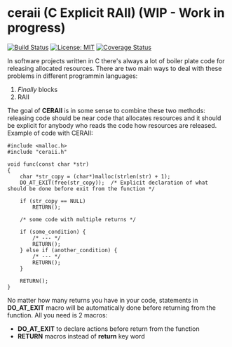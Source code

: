 # ceraii (C Explicit RAII) (WIP - Work in progress)
[![Build Status](https://travis-ci.org/seleznevae/ceraii.svg?branch=master)](https://travis-ci.org/seleznevae/ceraii)
[![License: MIT](https://img.shields.io/badge/License-MIT-yellow.svg)](https://opensource.org/licenses/MIT)
[![Coverage Status](https://coveralls.io/repos/github/seleznevae/ceraii/badge.svg?branch=master)](https://coveralls.io/github/seleznevae/ceraii?branch=master)

In software projects written in C there's always a lot of boiler plate code for releasing allocated resources. 
There are two main ways to deal with these problems in different programmin languages:
1. _Finally_ blocks 
2. RAII

The goal of **CERAII** is in some sense to combine these two methods: releasing code should be near code that allocates resources and it should be explicit for anybody who reads the code how resources are released. 
Example of code with CERAII:

```
#include <malloc.h>
#include "ceraii.h"

void func(const char *str)
{
    char *str_copy = (char*)malloc(strlen(str) + 1);
    DO_AT_EXIT(free(str_copy));  /* Explicit declaration of what should be done before exit from the function */
    
    if (str_copy == NULL) 
        RETURN();

    /* some code with multiple returns */
    
    if (some_condition) {
        /* --- */
        RETURN();
    } else if (another_condition) {
        /* --- */
        RETURN();
    }

    RETURN();
}
```
No matter how many returns you have in your code, statements in  **DO_AT_EXIT** macro will be automatically done before returning from the function. All you need is 2 macros: 
- **DO_AT_EXIT** to declare actions before return from the function
- **RETURN** macros instead of **return** key word 

